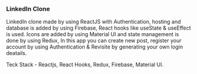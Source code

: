 ### LinkedIn Clone

LinkedIn clone made by using ReactJS with Authentication, hosting and database is added by using Firebase, React hooks like useState & useEffect is used. Icons are added by using Material UI and state management is done by using Redux, In this app you can create new post, register your account by using Authentication & Revisite by generating your own login deatails.

Teck Stack - Reactjs, React Hooks, Redux, Firebase, Material UI.
